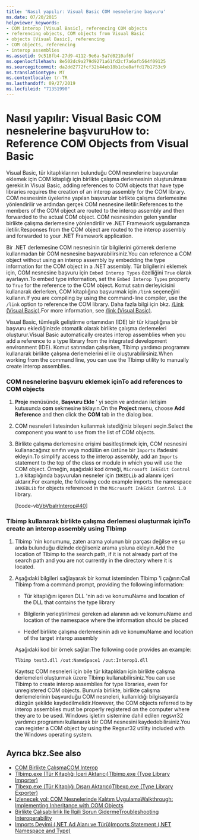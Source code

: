 ```yaml
---
title: 'Nasıl yapılır: Visual Basic COM nesnelerine başvuru'
ms.date: 07/20/2015
helpviewer_keywords:
- COM interop [Visual Basic], referencing COM objects
- referencing objects, COM objects from Visual Basic
- objects [Visual Basic], referencing
- COM objects, referencing
- interop assemblies
ms.assetid: 9c518fb4-27d9-4112-9e6a-5a7d0210af6f
ms.openlocfilehash: 8e502dc9a279d9271a61fd2cf7a6afb564f09125
ms.sourcegitcommit: da2dd2772fcf32b44eb18b1cbe8affd17b1753c9
ms.translationtype: MT
ms.contentlocale: tr-TR
ms.lasthandoff: 09/27/2019
ms.locfileid: "71351990"
---
```

# <a name="how-to-reference-com-objects-from-visual-basic"></a><span data-ttu-id="beb54-102">Nasıl yapılır: Visual Basic COM nesnelerine başvuru</span><span class="sxs-lookup"><span data-stu-id="beb54-102">How to: Reference COM Objects from Visual Basic</span></span>
<span data-ttu-id="beb54-103">Visual Basic, tür kitaplıklarının bulunduğu COM nesnelerine başvurular eklemek için COM kitaplığı için birlikte çalışma derlemesinin oluşturulması gerekir.</span><span class="sxs-lookup"><span data-stu-id="beb54-103">In Visual Basic, adding references to COM objects that have type libraries requires the creation of an interop assembly for the COM library.</span></span> <span data-ttu-id="beb54-104">COM nesnesinin üyelerine yapılan başvurular birlikte çalışma derlemesine yönlendirilir ve ardından gerçek COM nesnesine iletilir.</span><span class="sxs-lookup"><span data-stu-id="beb54-104">References to the members of the COM object are routed to the interop assembly and then forwarded to the actual COM object.</span></span> <span data-ttu-id="beb54-105">COM nesnesinden gelen yanıtlar birlikte çalışma derlemesine yönlendirilir ve .NET Framework uygulamanıza iletilir.</span><span class="sxs-lookup"><span data-stu-id="beb54-105">Responses from the COM object are routed to the interop assembly and forwarded to your .NET Framework application.</span></span>  
  
 <span data-ttu-id="beb54-106">Bir .NET derlemesine COM nesnesinin tür bilgilerini gömerek derleme kullanmadan bir COM nesnesine başvurabilirsiniz.</span><span class="sxs-lookup"><span data-stu-id="beb54-106">You can reference a COM object without using an interop assembly by embedding the type information for the COM object in a .NET assembly.</span></span> <span data-ttu-id="beb54-107">Tür bilgilerini eklemek için, COM nesnesine başvuru için `Embed Interop Types` özelliğini `True` olarak ayarlayın.</span><span class="sxs-lookup"><span data-stu-id="beb54-107">To embed type information, set the `Embed Interop Types` property to `True` for the reference to the COM object.</span></span> <span data-ttu-id="beb54-108">Komut satırı derleyicisini kullanarak derlerken, COM kitaplığına başvurmak için `/link` seçeneğini kullanın.</span><span class="sxs-lookup"><span data-stu-id="beb54-108">If you are compiling by using the command-line compiler, use the `/link` option to reference the COM library.</span></span> <span data-ttu-id="beb54-109">Daha fazla bilgi için bkz. [/Link (Visual Basic)](../../../visual-basic/reference/command-line-compiler/link.md).</span><span class="sxs-lookup"><span data-stu-id="beb54-109">For more information, see [/link (Visual Basic)](../../../visual-basic/reference/command-line-compiler/link.md).</span></span>  
  
 <span data-ttu-id="beb54-110">Visual Basic, tümleşik geliştirme ortamından (IDE) bir tür kitaplığına bir başvuru eklediğinizde otomatik olarak birlikte çalışma derlemeleri oluşturur.</span><span class="sxs-lookup"><span data-stu-id="beb54-110">Visual Basic automatically creates interop assemblies when you add a reference to a type library from the integrated development environment (IDE).</span></span> <span data-ttu-id="beb54-111">Komut satırından çalışırken, Tlbimp yardımcı programını kullanarak birlikte çalışma derlemelerini el ile oluşturabilirsiniz.</span><span class="sxs-lookup"><span data-stu-id="beb54-111">When working from the command line, you can use the Tlbimp utility to manually create interop assemblies.</span></span>  
  
### <a name="to-add-references-to-com-objects"></a><span data-ttu-id="beb54-112">COM nesnelerine başvuru eklemek için</span><span class="sxs-lookup"><span data-stu-id="beb54-112">To add references to COM objects</span></span>  
  
1. <span data-ttu-id="beb54-113">**Proje** menüsünde, **Başvuru Ekle** ' yi seçin ve ardından iletişim kutusunda **com** sekmesine tıklayın.</span><span class="sxs-lookup"><span data-stu-id="beb54-113">On the **Project** menu, choose **Add Reference** and then click the **COM** tab in the dialog box.</span></span>  
  
2. <span data-ttu-id="beb54-114">COM nesneleri listesinden kullanmak istediğiniz bileşeni seçin.</span><span class="sxs-lookup"><span data-stu-id="beb54-114">Select the component you want to use from the list of COM objects.</span></span>  
  
3. <span data-ttu-id="beb54-115">Birlikte çalışma derlemesine erişimi basitleştirmek için, COM nesnesini kullanacağınız sınıfın veya modülün en üstüne bir `Imports` ifadesini ekleyin.</span><span class="sxs-lookup"><span data-stu-id="beb54-115">To simplify access to the interop assembly, add an `Imports` statement to the top of the class or module in which you will use the COM object.</span></span> <span data-ttu-id="beb54-116">Örneğin, aşağıdaki kod örneği, `Microsoft InkEdit Control 1.0` kitaplığında başvurulan nesneler için `INKEDLib` ad alanını içeri aktarır.</span><span class="sxs-lookup"><span data-stu-id="beb54-116">For example, the following code example imports the namespace `INKEDLib` for objects referenced in the `Microsoft InkEdit Control 1.0` library.</span></span>  
  
     [!code-vb[VbVbalrInterop#40](~/samples/snippets/visualbasic/VS_Snippets_VBCSharp/VbVbalrInterop/VB/Class1.vb#40)]  
  
### <a name="to-create-an-interop-assembly-using-tlbimp"></a><span data-ttu-id="beb54-117">Tlbimp kullanarak birlikte çalışma derlemesi oluşturmak için</span><span class="sxs-lookup"><span data-stu-id="beb54-117">To create an interop assembly using Tlbimp</span></span>  
  
1. <span data-ttu-id="beb54-118">Tlbimp 'nin konumunu, zaten arama yolunun bir parçası değilse ve şu anda bulunduğu dizinde değilseniz arama yoluna ekleyin.</span><span class="sxs-lookup"><span data-stu-id="beb54-118">Add the location of Tlbimp to the search path, if it is not already part of the search path and you are not currently in the directory where it is located.</span></span>  
  
2. <span data-ttu-id="beb54-119">Aşağıdaki bilgileri sağlayarak bir komut isteminden Tlbimp 'i çağırın:</span><span class="sxs-lookup"><span data-stu-id="beb54-119">Call Tlbimp from a command prompt, providing the following information:</span></span>  
  
    - <span data-ttu-id="beb54-120">Tür kitaplığını içeren DLL 'nin adı ve konumu</span><span class="sxs-lookup"><span data-stu-id="beb54-120">Name and location of the DLL that contains the type library</span></span>  
  
    - <span data-ttu-id="beb54-121">Bilgilerin yerleştirilmesi gereken ad alanının adı ve konumu</span><span class="sxs-lookup"><span data-stu-id="beb54-121">Name and location of the namespace where the information should be placed</span></span>  
  
    - <span data-ttu-id="beb54-122">Hedef birlikte çalışma derlemesinin adı ve konumu</span><span class="sxs-lookup"><span data-stu-id="beb54-122">Name and location of the target interop assembly</span></span>  
  
     <span data-ttu-id="beb54-123">Aşağıdaki kod bir örnek sağlar:</span><span class="sxs-lookup"><span data-stu-id="beb54-123">The following code provides an example:</span></span>  
  
    ```console  
    Tlbimp test3.dll /out:NameSpace1 /out:Interop1.dll  
    ```  
  
     <span data-ttu-id="beb54-124">Kayıtsız COM nesneleri için bile tür kitaplıkları için birlikte çalışma derlemeleri oluşturmak üzere Tlbimp kullanabilirsiniz.</span><span class="sxs-lookup"><span data-stu-id="beb54-124">You can use Tlbimp to create interop assemblies for type libraries, even for unregistered COM objects.</span></span> <span data-ttu-id="beb54-125">Bununla birlikte, birlikte çalışma derlemelerinin başvurduğu COM nesneleri, kullanıldığı bilgisayarda düzgün şekilde kaydedilmelidir.</span><span class="sxs-lookup"><span data-stu-id="beb54-125">However, the COM objects referred to by interop assemblies must be properly registered on the computer where they are to be used.</span></span> <span data-ttu-id="beb54-126">Windows işletim sistemine dahil edilen regsvr32 yardımcı programını kullanarak bir COM nesnesini kaydedebilirsiniz.</span><span class="sxs-lookup"><span data-stu-id="beb54-126">You can register a COM object by using the Regsvr32 utility included with the Windows operating system.</span></span>  
  
## <a name="see-also"></a><span data-ttu-id="beb54-127">Ayrıca bkz.</span><span class="sxs-lookup"><span data-stu-id="beb54-127">See also</span></span>

- [<span data-ttu-id="beb54-128">COM Birlikte Çalışma</span><span class="sxs-lookup"><span data-stu-id="beb54-128">COM Interop</span></span>](../../../visual-basic/programming-guide/com-interop/index.md)
- [<span data-ttu-id="beb54-129">Tlbimp.exe (Tür Kitaplığı İçeri Aktarıcı)</span><span class="sxs-lookup"><span data-stu-id="beb54-129">Tlbimp.exe (Type Library Importer)</span></span>](../../../framework/tools/tlbimp-exe-type-library-importer.md)
- [<span data-ttu-id="beb54-130">Tlbexp.exe (Tür Kitaplığı Dışarı Aktarıcı)</span><span class="sxs-lookup"><span data-stu-id="beb54-130">Tlbexp.exe (Type Library Exporter)</span></span>](../../../framework/tools/tlbexp-exe-type-library-exporter.md)
- [<span data-ttu-id="beb54-131">İzlenecek yol: COM Nesnelerinde Kalıtım Uygulama</span><span class="sxs-lookup"><span data-stu-id="beb54-131">Walkthrough: Implementing Inheritance with COM Objects</span></span>](../../../visual-basic/programming-guide/com-interop/walkthrough-implementing-inheritance-with-com-objects.md)
- [<span data-ttu-id="beb54-132">Birlikte Çalışabilirlik İle İlgili Sorun Giderme</span><span class="sxs-lookup"><span data-stu-id="beb54-132">Troubleshooting Interoperability</span></span>](../../../visual-basic/programming-guide/com-interop/troubleshooting-interoperability.md)
- [<span data-ttu-id="beb54-133">Imports Deyimi (.NET Ad Alanı ve Türü)</span><span class="sxs-lookup"><span data-stu-id="beb54-133">Imports Statement (.NET Namespace and Type)</span></span>](../../../visual-basic/language-reference/statements/imports-statement-net-namespace-and-type.md)
